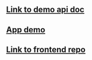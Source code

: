 ## [Link to demo api doc](http://5.180.180.17:3000/api/)

## [App demo](http://5.180.180.17:3002/)
## [Link to frontend repo](https://github.com/Iluhaprog/test-welbex-frontend)

